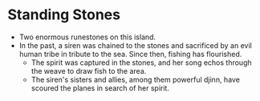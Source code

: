 # Standing Stones

- Two enormous runestones on this island.
- In the past, a siren was chained to the stones and sacrificed by an evil human tribe in tribute to the sea. Since then, fishing has flourished.
  - The spirit was captured in the stones, and her song echos through the weave to draw fish to the area.
  - The siren's sisters and allies, among them powerful djinn, have scoured the planes in search of her spirit.
